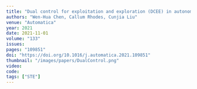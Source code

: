 ```yaml
---
title: "Dual control for exploitation and exploration (DCEE) in autonomous search"
authors: "Wen-Hua Chen, Callum Rhodes, Cunjia Liu"
venue: "Automatica"
year: 2021
date: 2021-11-01
volume: "133"
issues:
pages: "109851"
doi: "https://doi.org/10.1016/j.automatica.2021.109851"
thumbnail: "/images/papers/DualControl.png"
video: 
code: 
tags: ["STE"]
---
```


